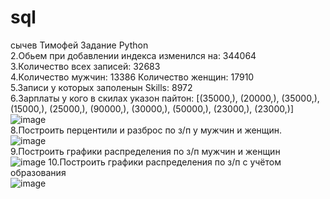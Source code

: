 # sql
сычев Тимофей
Задание Python      
2.Обьем при добавлении индекса изменился на:  344064   
3.Количество всех записей:  32683   
4.Количество мужчин:  13386 Количество женщин: 17910   
5.Записи у которых заполенын Skills: 8972   
6.Зарплаты у кого в скилах указон пайтон: [(35000,), (20000,), (35000,), (15000,), (25000,), (90000,), (30000,), (50000,), (23000,), (23000,)]    
![image](https://user-images.githubusercontent.com/72296553/146687900-3da31cb2-64a9-4e6a-a740-601bcd9e89c7.png)    
8.Построить перцентили и разброс по з/п у мужчин и женщин.           
![image](https://user-images.githubusercontent.com/72296553/146687929-02c6fdde-cac8-49d2-8026-817b53301b3a.png)    
9.Построить графики распределения по з/п мужчин и женщин       
![image](https://user-images.githubusercontent.com/72296553/146687945-43965691-a7e9-4145-b055-f4a283d63d3e.png)
10.Построить графики распределения по з/п с учётом образования          
![image](https://user-images.githubusercontent.com/72296553/146687955-6453ed18-b02c-4808-995f-26d8b1df7e5e.png)
